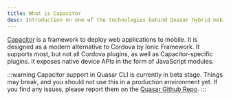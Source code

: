 ```yaml
---
title: What is Capacitor
desc: Introduction on one of the technologies behind Quasar hybrid mobile apps.
---
```


[Capacitor](https://capacitor.ionicframework.com) is a framework to deploy web applications to mobile. It is designed as a modern alternative to Cordova by Ionic Framework. It supports most, but not all Cordova plugins, as well as Capacitor-specific plugins. It exposes native device APIs in the form of JavaScript modules.

:::warning
Capacitor support in Quasar CLI is currently in beta stage. Things may break, and you should not use this in a production environment yet. If you find any issues, please report them on the [Quasar Github Repo](https://github.com/quasarframework/quasar).
:::

